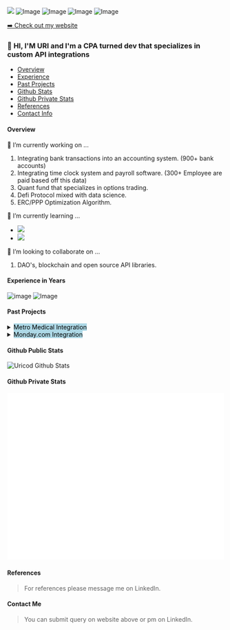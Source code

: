 <a href="https://www.linkedin.com/in/urinussbaum/"><img src="https://img.shields.io/badge/linkedin-%230077B5.svg?&style=for-the-badge&logo=linkedin&logoColor=white" height=28></a>
![Image](https://img.shields.io/badge/Microsoft_Excel-217346?style=for-the-badge&logo=microsoft-excel&logoColor=white)
![Image](https://img.shields.io/badge/Python-FFD43B?style=for-the-badge&logo=python&logoColor=darkgreen)
![Image](https://img.shields.io/badge/Pandas-2C2D72?style=for-the-badge&logo=pandas&logoColor=white)
![Image](https://img.shields.io/badge/PyTorch-EE4C2C?style=for-the-badge&logo=PyTorch&logoColor=white)


<p><a href="https://www.automationconslt.com">➡️ Check out my website</a></p>

### 👋 **HI, I'M URI and I'm a CPA turned dev that specializes in custom API integrations**
- [Overview](#overview)
- [Experience](#experience-in-years)
- [Past Projects](#past-projects)
- [Github Stats](#github-public-stats)
- [Github Private Stats](#github-private-stats)
- [References](#references)
- [Contact Info](#contact-me)

#### **Overview**
🔭 I’m currently working on ...

 1. Integrating bank transactions into an accounting system. (900+ bank accounts)
 1. Integrating time clock system and payroll software. (300+ Employee are paid based off this data)
 1. Quant fund that specializes in options trading.
 1. Defi Protocol mixed with data science. 
 1. ERC/PPP Optimization Algorithm.

🌱 I’m currently learning ...
- <img src="https://img.shields.io/badge/Solidity-e6e6e6?style=for-the-badge&logo=solidity&logoColor=black" height=20/>
- <img src="https://img.shields.io/badge/TypeScript-007ACC?style=for-the-badge&logo=typescript&logoColor=white" height=20/>

👯 I’m looking to collaborate on ...
1. DAO's, blockchain and open source API libraries.

#### **Experience in Years**
![image](https://img.shields.io/badge/Python-5-green)
![Image](https://img.shields.io/badge/VBA-6-orange)

#### **Past Projects**
<details>
 <summary><mark style="background-color: lightblue">Metro Medical Integration</mark></summary>
<div>

 ```python
 def integrate_metro_invoices(metro_invoices, Intacct):
     """
     Integrated a vendor bills into Intacct. (Accounting system) There are 1500 bills a month and it was being done manually. I worked with vendor to send invoice details and backup to ftp and automatically create invoices in the system. Eliminated 100's of hours of work.
     """
     hours_saved="thousands"
     return "done"
 ```

</div>
</span>
</details>

<details>
 <summary><mark style="background-color: lightblue">Monday.com Integration</mark></summary>
<div> 

 ```python
 def integrate_metro_invoices(monday.com, Central_DB):
     """
     Integrated Monday.com Referrals into a central DB warehouse for displaying to operations team.
     """
     live_referral_analytics = ✔️
     return "done"
 ```

 </div>
</details>

#### **Github Public Stats**
![Uricod Github Stats](https://github-readme-stats.vercel.app/api?username=uricod&show_icons=true&theme=dracula&count_private=true&hide=issues,contribs&include_all_commits=true)

#### **Github Private Stats**
![Metrics](/github-metrics.svg)

#### **References**
>For references please message me on LinkedIn.

#### **Contact Me**
> You can submit query on website above or pm on LinkedIn.

